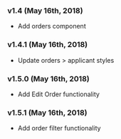### v1.4 (May 16th, 2018)

- Add orders component

### v1.4.1 (May 16th, 2018)

- Update orders > applicant styles

### v1.5.0 (May 16th, 2018)

- Add Edit Order functionality

### v1.5.1 (May 16th, 2018)

- Add order filter functionality
